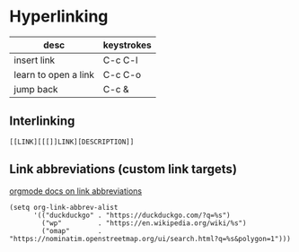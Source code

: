 # Hyperlinking

| desc                 | keystrokes |
| ---                  | ---        |
| insert link          | C-c C-l    |
| learn to open a link | C-c C-o    |
| jump back            | C-c &      |


## Interlinking

```
[[LINK][[[]]LINK][DESCRIPTION]]
```


## Link abbreviations (custom link targets)

[orgmode docs on link abbreviations](https://orgmode.org/manual/Link-Abbreviations.html)

```elisp
(setq org-link-abbrev-alist
      '(("duckduckgo" . "https://duckduckgo.com/?q=%s")
        ("wp"         . "https://en.wikipedia.org/wiki/%s")
        ("omap"       . "https://nominatim.openstreetmap.org/ui/search.html?q=%s&polygon=1")))
```
